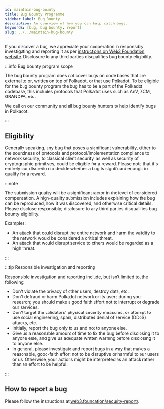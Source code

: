```yaml
---
id: maintain-bug-bounty
title: Bug Bounty Programme
sidebar_label: Bug Bounty
description: An overview of how you can help catch bugs.
keywords: [bug, bug bounty, report]
slug: ../../maintain-bug-bounty
---
```


If you discover a bug, we appreciate your cooperation in responsibly investigating and reporting it
as per [instructions on Web3 Foundation website](https://web3.foundation/security-report/).
Disclosure to any third parties disqualifies bug bounty eligibility.

:::info Bug bounty program scope

The bug bounty program does _not_ cover bugs on code bases that are external to or, written on top
of Polkadot, or that use Polkadot. To be eligible for the bug bounty program the bug has to be a
part of the Polkadot codebase, this includes protocols that Polkadot uses such as AnV, XCM, GRANDPA,
etc.

We call on our community and all bug bounty hunters to help identify bugs in Polkadot.

:::

## Eligibility

Generally speaking, any bug that poses a significant vulnerability, either to the soundness of
protocols and protocol/implementation compliance to network security, to classical client security,
as well as security of cryptographic primitives, could be eligible for a reward. Please note that
it's entirely our discretion to decide whether a bug is significant enough to qualify for a reward.

:::note

The submission quality will be a significant factor in the level of considered compensation. A
high-quality submission includes explaining how the bug can be reproduced, how it was discovered,
and otherwise critical details. Please disclose responsibly; disclosure to any third parties
disqualifies bug bounty eligibility.

Examples:

- An attack that could disrupt the entire network and harm the validity to the network would be
  considered a critical threat.
- An attack that would disrupt service to others would be regarded as a high threat.

:::

:::tip Responsible investigation and reporting

Responsible investigation and reporting include, but isn't limited to, the following:

- Don't violate the privacy of other users, destroy data, etc.
- Don't defraud or harm Polkadot network or its users during your research; you should make a good
  faith effort not to interrupt or degrade our services.
- Don't target the validators' physical security measures, or attempt to use social engineering,
  spam, distributed denial of service (DDoS) attacks, etc.
- Initially, report the bug only to us and not to anyone else.
- Give us a reasonable amount of time to fix the bug before disclosing it to anyone else, and give
  us adequate written warning before disclosing it to anyone else.
- In general, please investigate and report bugs in a way that makes a reasonable, good-faith effort
  not to be disruptive or harmful to our users or us. Otherwise, your actions might be interpreted
  as an attack rather than an effort to be helpful.

:::

## How to report a bug

Please follow the instructions at
[web3.foundation/security-report/](https://web3.foundation/security-report/).

